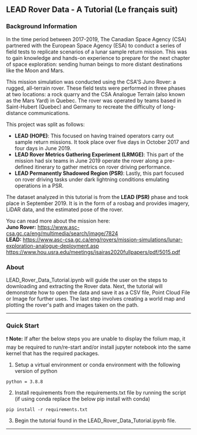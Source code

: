 ## LEAD Rover Data - A Tutorial (Le français suit)

### Background Information

In the time period between 2017-2019, The Canadian Space Agency (CSA) partnered with the European Space Agency (ESA) to conduct a series of field tests to replicate scenarios of a lunar sample return mission. This was to gain knowledge and hands-on experience to prepare for the next chapter of space exploration: sending human beings to more distant destinations like the Moon and Mars.

This mission simulation was conducted using the CSA'S Juno Rover: a rugged, all-terrain rover. These field tests were performed in three phases at two locations: a rock quarry and the CSA Analogue Terrain (also known as the Mars Yard) in Quebec. The rover was operated by teams based in Saint-Hubert (Quebec) and Germany to recreate the difficulty of long-distance communications.

This project was split as follows:

* **LEAD (HOPE)**: This focused on having trained operators carry out sample return missions. It took place over five days in October 2017 and four days in June 2019.
* **LEAD Rover Metrics Gathering Experiment (LRMGE)**: This part of the mission had six teams in June 2019 operate the rover along a pre-defined itinerary to gather metrics on rover driving performance.
* **LEAD Permanently Shadowed Region (PSR)**: Lastly, this part focused on rover driving tasks under dark lightning conditions emulating operations in a PSR. <br>

The dataset analyzed in this tutorial is from the **LEAD (PSR)** phase and took place in September 2019. It is in the form of a rosbag and provides imagery, LiDAR data, and the estimated pose of the rover.

You can read more about the mission here: <br>
**Juno Rover:** https://www.asc-csa.gc.ca/eng/multimedia/search/image/7824 <br>
**LEAD:** https://www.asc-csa.gc.ca/eng/rovers/mission-simulations/lunar-exploration-analogue-deployment.asp <br>
      https://www.hou.usra.edu/meetings/isairas2020fullpapers/pdf/5015.pdf <br>

### About
LEAD_Rover_Data_Tutorial.ipynb will guide the user on the steps to downloading and extracting the Rover data. Next, the tutorial will demonstrate how to open the data and save it as a CSV file, Point Cloud File or Image for further uses.
The last step involves creating a world map and plotting the rover's path and images taken on the path. 

*** 
### Quick Start


:exclamation: **Note:** If after the below steps you are unable to display the folium map, it may be required to run/re-start and/or install jupyter notebook into the same kernel that has the required packages.<br>

1. Setup a virtual environment or conda environment with the following version of python <br>
```
python = 3.8.8
```
2. Install requirements from the requirements.txt file by running the script (if using conda replace the below pip install with conda) <br>
```
pip install -r requirements.txt
```
3. Begin the tutorial found in the LEAD_Rover_Data_Tutorial.ipynb file. 

***
